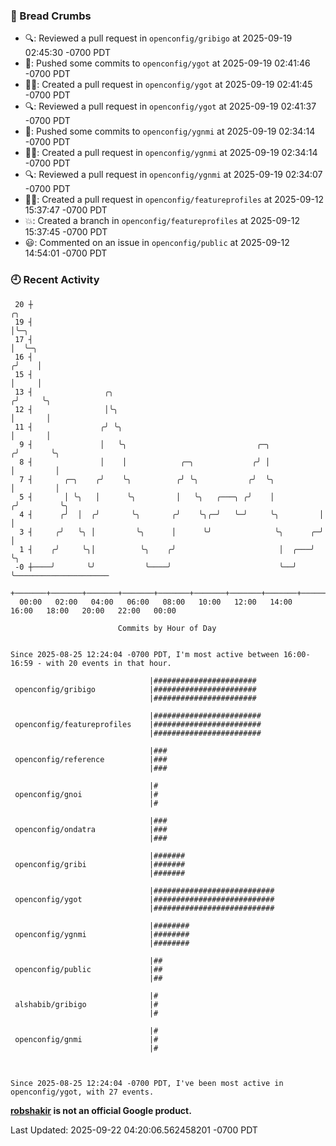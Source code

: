 ### 🍞 Bread Crumbs

 * 🔍: Reviewed a pull request in  `openconfig/gribigo` at 2025-09-19 02:45:30 -0700 PDT
 * 🚢: Pushed some commits to `openconfig/ygot` at 2025-09-19 02:41:46 -0700 PDT
 * ✍🏼: Created a pull request in `openconfig/ygot` at 2025-09-19 02:41:45 -0700 PDT
 * 🔍: Reviewed a pull request in  `openconfig/ygot` at 2025-09-19 02:41:37 -0700 PDT
 * 🚢: Pushed some commits to `openconfig/ygnmi` at 2025-09-19 02:34:14 -0700 PDT
 * ✍🏼: Created a pull request in `openconfig/ygnmi` at 2025-09-19 02:34:14 -0700 PDT
 * 🔍: Reviewed a pull request in  `openconfig/ygnmi` at 2025-09-19 02:34:07 -0700 PDT
 * ✍🏼: Created a pull request in `openconfig/featureprofiles` at 2025-09-12 15:37:47 -0700 PDT
 * 💥: Created a branch in `openconfig/featureprofiles` at 2025-09-12 15:37:45 -0700 PDT
 * 😃: Commented on an issue in `openconfig/public` at 2025-09-12 14:54:01 -0700 PDT

### 🕘 Recent Activity
```
 20 ┼                                                                    ╭╮
 19 ┤                                                                    │╰─╮
 17 ┤                                                                    │  ╰─╮
 16 ┤                                                                   ╭╯    │
 15 ┤                                                                   │     │
 13 ┤                ╭╮                                                ╭╯     ╰╮
 12 ┤                │╰╮                                               │       │
 11 ┤               ╭╯ ╰╮                                              │       │
  9 ┤               │   ╰╮                             ╭─╮            ╭╯       ╰╮
  8 ┤               │    │            ╭─╮             ╭╯ │            │         │
  7 ┤       ╭─╮    ╭╯    ╰╮          ╭╯ ╰╮           ╭╯  ╰╮           │         │
  5 ┤       │ ╰╮   │      ╰╮         │   ╰╮   ╭───╮ ╭╯    │          ╭╯         ╰╮
  4 ┤      ╭╯  │  ╭╯       ╰╮       ╭╯    ╰╮╭─╯   ╰─╯     ╰╮         │           │
  3 ┤     ╭╯   ╰╮ │         ╰╮      │      ╰╯              ╰╮      ╭─╯           │
  1 ┤    ╭╯     ╰╮│          ╰╮    ╭╯                       │  ╭───╯             ╰╮
 -0 ┼────╯       ╰╯           ╰────╯                        ╰──╯                  ╰─────────────────────
    +───────+───────+───────+───────+───────+───────+───────+───────+───────+───────+───────+───────+────
  00:00   02:00   04:00   06:00   08:00   10:00   12:00   14:00   16:00   18:00   20:00   22:00   00:00   

						Commits by Hour of Day


Since 2025-08-25 12:24:04 -0700 PDT, I'm most active between 16:00-16:59 - with 20 events in that hour.

```



```
                               |#######################
 openconfig/gribigo            |#######################
                               |#######################

                               |########################
 openconfig/featureprofiles    |########################
                               |########################

                               |###
 openconfig/reference          |###
                               |###

                               |#
 openconfig/gnoi               |#
                               |#

                               |###
 openconfig/ondatra            |###
                               |###

                               |#######
 openconfig/gribi              |#######
                               |#######

                               |###########################
 openconfig/ygot               |###########################
                               |###########################

                               |########
 openconfig/ygnmi              |########
                               |########

                               |##
 openconfig/public             |##
                               |##

                               |#
 alshabib/gribigo              |#
                               |#

                               |#
 openconfig/gnmi               |#
                               |#



Since 2025-08-25 12:24:04 -0700 PDT, I've been most active in openconfig/ygot, with 27 events.

```
**[robshakir](mailto:robjs@google.com) is not an official Google product.**  


Last Updated: 2025-09-22 04:20:06.562458201 -0700 PDT
